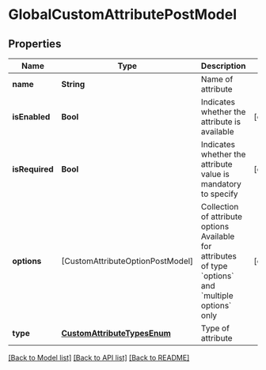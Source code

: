 # GlobalCustomAttributePostModel

## Properties
Name | Type | Description | Notes
------------ | ------------- | ------------- | -------------
**name** | **String** | Name of attribute | 
**isEnabled** | **Bool** | Indicates whether the attribute is available | [optional] 
**isRequired** | **Bool** | Indicates whether the attribute value is mandatory to specify | [optional] 
**options** | [CustomAttributeOptionPostModel] | Collection of attribute options     Available for attributes of type &#x60;options&#x60; and &#x60;multiple options&#x60; only | [optional] 
**type** | [**CustomAttributeTypesEnum**](CustomAttributeTypesEnum.md) | Type of attribute | 

[[Back to Model list]](../README.md#documentation-for-models) [[Back to API list]](../README.md#documentation-for-api-endpoints) [[Back to README]](../README.md)



